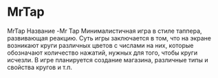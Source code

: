 # MrTap
MrTap
Название -Mr Tap Минималистичная игра в стиле таппера, развивающая реакцию. Суть игры заключается в том, что на экране возникают круги различных цветов с числами на них, которые обозначают количество нажатий, нужных для того, чтобы круги исчезли. В игре планируется создание магазина, различные типы и свойства кругов и т.п.

